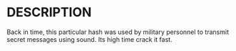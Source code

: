 # DESCRIPTION

Back in time, this particular hash was used by military personnel to transmit secret messages using sound. Its high time crack it fast.